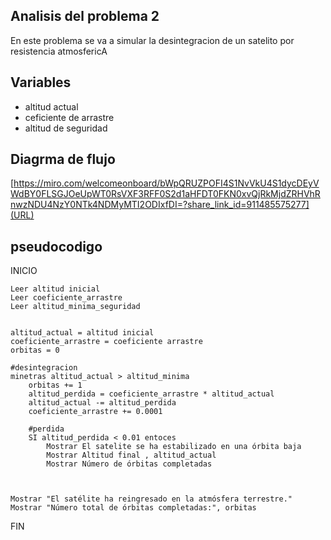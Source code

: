 ## Analisis del problema 2
En este problema se va a simular la desintegracion de un satelito por resistencia atmosfericA

## Variables
- altitud actual
- ceficiente de arrastre
- altitud de seguridad

## Diagrma de flujo 

[https://miro.com/welcomeonboard/bWpQRUZPOFI4S1NvVkU4S1dycDEyVWdBY0FLSGJOeUpWT0RsVXF3RFF0S2d1aHFDT0FKN0xvQjRkMjdZRHVhRnwzNDU4NzY0NTk4NDMyMTI2ODIxfDI=?share_link_id=911485575277](URL)

## pseudocodigo

INICIO


    Leer altitud inicial
    Leer coeficiente_arrastre 
    Leer altitud_minima_seguridad

    
    altitud_actual = altitud inicial
    coeficiente_arrastre = coeficiente arrastre
    orbitas = 0

    #desintegracion
    minetras altitud_actual > altitud_minima 
        orbitas += 1
        altitud_perdida = coeficiente_arrastre * altitud_actual
        altitud_actual -= altitud_perdida
        coeficiente_arrastre += 0.0001

        #perdida
        SI altitud_perdida < 0.01 entoces
            Mostrar El satelite se ha estabilizado en una órbita baja
            Mostrar Altitud final , altitud_actual
            Mostrar Número de órbitas completadas
            

    
    Mostrar "El satélite ha reingresado en la atmósfera terrestre."
    Mostrar "Número total de órbitas completadas:", orbitas

FIN
